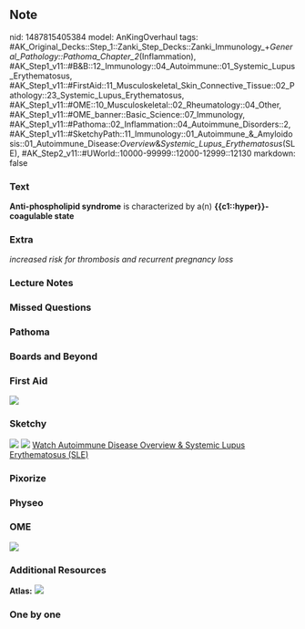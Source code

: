 ## Note
nid: 1487815405384
model: AnKingOverhaul
tags: #AK_Original_Decks::Step_1::Zanki_Step_Decks::Zanki_Immunology_+_General_Pathology::Pathoma_Chapter_2_(Inflammation), #AK_Step1_v11::#B&B::12_Immunology::04_Autoimmune::01_Systemic_Lupus_Erythematosus, #AK_Step1_v11::#FirstAid::11_Musculoskeletal_Skin_Connective_Tissue::02_Pathology::23_Systemic_Lupus_Erythematosus, #AK_Step1_v11::#OME::10_Musculoskeletal::02_Rheumatology::04_Other, #AK_Step1_v11::#OME_banner::Basic_Science::07_Immunology, #AK_Step1_v11::#Pathoma::02_Inflammation::04_Autoimmune_Disorders::2, #AK_Step1_v11::#SketchyPath::11_Immunology::01_Autoimmune_&_Amyloidosis::01_Autoimmune_Disease:_Overview_&_Systemic_Lupus_Erythematosus_(SLE), #AK_Step2_v11::#UWorld::10000-99999::12000-12999::12130
markdown: false

### Text
<div>
  <b>Anti-phospholipid syndrome</b> is characterized by a(n)
  <b>{{c1::hyper}}-coagulable state</b>
</div>

### Extra
<i>increased risk for thrombosis and recurrent pregnancy loss</i>

### Lecture Notes


### Missed Questions


### Pathoma


### Boards and Beyond


### First Aid
<img src="tmp7swseC.png">

### Sketchy
<img src=
"SketchyMedical%202019-12-29%2007-52-12_1566160514431.jpg">
<img src=
"immunology-1-1-autoimmune-disease-overview_1566160514431.jpg">
<a href=
"https://dashboard.sketchy.com/study/medical/courses/medical-pathophysiology/units/medical-pathophysiology-immunology/videos/medical-pathophysiology-immunology-autoimmune-and-amyloidosis-autoimmune-disease-overview-and-systemic-lupus-erythematosus-sle?utm_source=anki&utm_medium=partnership&utm_campaign=february_update&utm_content=medical">
Watch Autoimmune Disease Overview & Systemic Lupus Erythematosus
(SLE)</a>

### Pixorize


### Physeo


### OME
<div class="ome-widget">
  <a href=
  "https://onlinemeded.org/spa/immunology?ref=anki"><img src=
  "_OME_AnkiFlashcards_Topic_2.png"></a>
</div>

### Additional Resources
<b>Atlas:</b> <img src="tmp8vI3jY.png">

### One by one

